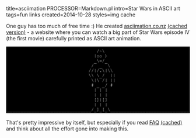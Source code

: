 title=asciimation
PROCESSOR=Markdown.pl
intro=Star Wars in ASCII art
tags=fun links
created=2014-10-28
styles=img cache


One guy has too much of free time :)
He created [asciimation.co.nz][] [(cached version)][asciimation-c] - a website where you can watch a big part of Star Wars episode IV (the first movie) carefully printed as ASCII art animation.

[![C-3PO looking around][gif]][asciimation.co.nz]

That's pretty impressive by itself,
but especially if you read [FAQ][] [(cached)][FAQ-c]
and think about all the effort gone into making this.

[asciimation.co.nz]: http://asciimation.co.nz/
[asciimation-c]: /cache/asciimation.html
[gif]: asciimation.gif
[FAQ]: http://asciimation.co.nz/asciimation/ascii_faq.html
[FAQ-c]: /cache/asciimation-faq.html
